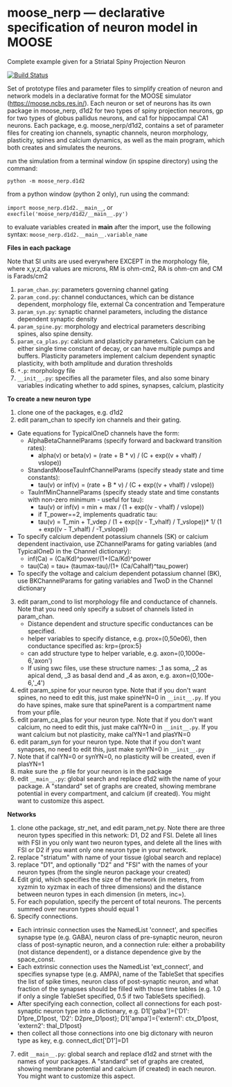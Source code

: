 # moose_nerp — declarative specification of neuron model in MOOSE
Complete example given for a Striatal Spiny Projection Neuron

[![Build Status](https://semaphoreci.com/api/v1/neurord/spspine/branches/master/badge.svg)](https://semaphoreci.com/neurord/spspine)

Set of prototype files and parameter files to simplify creation of neuron and network models in a declarative format for the MOOSE simulator (https://moose.ncbs.res.in/).
Each neuron or set of neurons has its own package in moose_nerp, d1d2 for two types of spiny projection neurons, gp for two types of globus pallidus neurons, and ca1 for hippocampal CA1 neurons.
Each package, e.g. moose_nerp/d1d2, contains a set of parameter files for creating ion channels, synaptic channels, neuron morphology, plasticity, spines and calcium dynamics, as well as the main program, which both creates and simulates the neurons.

run the simulation from a terminal window (in spspine directory) using the command:

  `python -m moose_nerp.d1d2`

from a python window (python 2 only), run using the command:

  `import moose_nerp.d1d2.__main__`, or `execfile('moose_nerp/d1d2/__main__.py')`

to evaluate variables created in __main__ after the import, use the following syntax:
   `moose_nerp.d1d2.__main__.variable_name`

**Files in each package**

Note that SI units are used everywhere EXCEPT in the morphology file, where x,y,z,dia values are microns, RM is ohm-cm2, RA is ohm-cm and CM is Farads/cm2

1. `param_chan.py`: parameters governing channel gating
2. `param_cond.py`: channel conductances, which can be distance dependent, morphology file, external Ca concentration and Temperature
3. `param_syn.py`: synaptic channel parameters, including the distance dependent synaptic density
4. `param_spine.py`: morphology and electrical parameters describing spines, also spine density.
5. `param_ca_plas.py`: calcium and plasticity parameters.  Calcium can be either single time constant of decay, or can have multiple pumps and buffers.  Plasticity parameters implement calcium dependent synaptic plasticity, with both amplitude and duration thresholds
6. `*.p`: morphology file
7. `__init__.py`: specifies all the parameter files, and also some binary variables indicating whether to add spines, synapses, calcium, plasticity

**To create a new neuron type**

1. clone one of the packages, e.g. d1d2 
2. edit param_chan to specify ion channels and their gating.
  - Gate equations for TypicalOneD channels have the form:
    + AlphaBetaChannelParams (specify forward and backward transition rates):
      - alpha(v) or beta(v) = (rate + B * v) / (C + exp((v + vhalf) / vslope))
    + StandardMooseTauInfChannelParams (specify steady state and time constants):
      - tau(v) or inf(v) = (rate + B * v) / (C + exp((v + vhalf) / vslope))
    + TauInfMinChannelParams (specify steady state and time constants with non-zero minimum - useful for tau):
      - tau(v) or inf(v) = min + max / (1 + exp((v - vhalf) / vslope))
      - if T_power==2, implements quadratic tau:
      - tau(v) = T_min + T_vdep / (1 + exp((v - T_vhalf) / T_vslope))* 1/ (1 + exp((v - T_vhalf) / -T_vslope))
   - To specify calcium dependent potassium channels (SK) or calcium dependent inactivaion, use ZChannelParams for gating variables (and  TypicalOneD in the Channel dictionary):
      - inf(Ca) = (Ca/Kd)^power/(1+(Ca/Kd)^power
      - tau(Ca) = tau+ (taumax-tau)/(1+ (Ca/Cahalf)^tau_power)
   - To specify the voltage and calcium dependent potassium channel (BK), use BKChannelParams for gating variables and TwoD in the Channel dictionary
3. edit param_cond to list morphology file and conductance of channels.  Note that you need only specify a subset of channels listed in param_chan.
   - Distance dependent and structure specific conductances can be specified.
   + helper variables to specify distance, e.g. prox=(0,50e06), then conductance specified as: krp={prox:5}
   + can add structure type to helper variable, e.g. axon=(0,1000e-6,'axon')
   + If using swc files, use these structure names: _1 as soma, _2 as apical dend, _3 as basal dend and _4 as axon, e.g. axon=(0,100e-6,'_4')
4. edit param_spine for your neuron type.  Note that if you don't want spines, no need to edit this, just make spineYN=0 in `__init__.py`.  If you do have spines, make sure that spineParent is a compartment name from your pfile.
5. edit param_ca_plas for your neuron type.  Note that if you don't want calcium, no need to edit this, just make calYN=0 in `__init__.py`.  If you want calcium but not plasticity, make calYN=1 and plasYN=0
6. edit param_syn for your neuron type.  Note that if you don't want synapses, no need to edit this, just make synYN=0 in `__init__.py`
7. Note that if calYN=0 or synYN=0, no plasticity will be created, even if plasYN=1
8. make sure the .p file for your neuron is in the package
9. edit `__main__.py`: global search and replace d1d2 with the name of your package. A "standard" set of graphs are created, showing membrane potential in every compartment, and calcium (if created).  You might want to customize this aspect.

**Networks**
1. clone othe package, str_net, and edit param_net.py.  Note there are three neuron types specified in this network: D1, D2 and FSI.  Delete all lines with FSI in you only want two neuron types, and delete all the lines with FSI or D2 if you want only one neuron type in your network.
2. replace "striatum" with name of your tissue (global search and replace)
3. replace "D1", and optionally "D2" and "FSI" with the names of your neuron types (from the single neuron package your created)
4. Edit grid, which specifies the size of the network (in meters, from xyzmin to xyzmax in each of three dimensions) and the distance between neuron types in each dimension (in meters, inc=).
5. For each population, specify the percent of total neurons.  The percents summed over neuron types should equal 1
6. Specify connections. 
 - Each intrinsic connection uses the NamedList 'connect', and specifies synapse type (e.g. GABA), neuron class of pre-synaptic neuron, neuron class of post-synaptic neuron, and a connection rule: either a probability (not distance dependent), or a distance dependence give by the space_const.
 - Each extrinsic connection uses the NamedList 'ext_connect', and specifies synapse type (e.g. AMPA), name of the TableSet that specifies the list of spike times, neuron class of post-synaptic neuron, and what fraction of the synapses should be filled with those time tables (e.g. 1.0 if only a single TableSet specified, 0.5 if two TableSets specified).
  - After specifying each connection, collect all connections for each post-synaptic neuron type into a dictionary, e.g. D1['gaba']={'D1': D1pre_D1post, 'D2': D2pre_D1post}; D1['ampa']={'extern1': ctx_D1post, 'extern2': thal_D1post}
  - then collect all those connections into one big dictonary with neuron type as key, e.g. connect_dict['D1']=D1
7. edit `__main__.py`: global search and replace d1d2 and strnet with the names of your packages. A "standard" set of graphs are created, showing membrane potential and calcium (if created) in each neuron.  You might want to customize this aspect.
